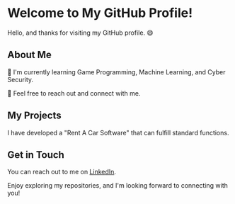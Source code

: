 # Welcome to My GitHub Profile!

Hello, and thanks for visiting my GitHub profile. 😄

## About Me

🌱 I'm currently learning Game Programming, Machine Learning, and Cyber Security.

💬 Feel free to reach out and connect with me.

## My Projects

I have developed a "Rent A Car Software" that can fulfill standard functions.

## Get in Touch

You can reach out to me on [LinkedIn](https://www.linkedin.com/in/kaan-arda-uzun-338324258/).

Enjoy exploring my repositories, and I'm looking forward to connecting with you!
